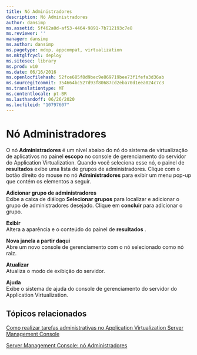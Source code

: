 ```yaml
---
title: Nó Administradores
description: Nó Administradores
author: dansimp
ms.assetid: 5f462a0d-af53-4464-9891-7b712193c7e8
ms.reviewer: ''
manager: dansimp
ms.author: dansimp
ms.pagetype: mdop, appcompat, virtualization
ms.mktglfcycl: deploy
ms.sitesec: library
ms.prod: w10
ms.date: 06/16/2016
ms.openlocfilehash: 52fce685f8d9bec9e869719bee73f1fefa3d36ab
ms.sourcegitcommit: 354664bc527d93f80687cd2eba70d1eea024c7c3
ms.translationtype: MT
ms.contentlocale: pt-BR
ms.lasthandoff: 06/26/2020
ms.locfileid: "10797607"
---
```

# Nó Administradores


O nó **Administradores** é um nível abaixo do nó do sistema de virtualização de aplicativos no painel **escopo** no console de gerenciamento do servidor do Application Virtualization. Quando você seleciona esse nó, o painel de **resultados** exibe uma lista de grupos de administradores. Clique com o botão direito do mouse no nó **Administradores** para exibir um menu pop-up que contém os elementos a seguir.

<a href="" id="add-administrator-group"></a>**Adicionar grupo de administradores**  
Exibe a caixa de diálogo **Selecionar grupos** para localizar e adicionar o grupo de administradores desejado. Clique em **concluir** para adicionar o grupo.

<a href="" id="view"></a>**Exibir**  
Altera a aparência e o conteúdo do painel de **resultados** .

<a href="" id="new-window-from-here"></a>**Nova janela a partir daqui**  
Abre um novo console de gerenciamento com o nó selecionado como nó raiz.

<a href="" id="refresh"></a>**Atualizar**  
Atualiza o modo de exibição do servidor.

<a href="" id="help"></a>**Ajuda**  
Exibe o sistema de ajuda do console de gerenciamento do servidor do Application Virtualization.

## Tópicos relacionados


[Como realizar tarefas administrativas no Application Virtualization Server Management Console](how-to-perform-administrative-tasks-in-the-application-virtualization-server-management-console.md)

[Server Management Console: nó Administradores](server-management-console-administrators-node.md)

 

 





